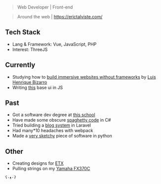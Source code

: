 > Web Developer | Front-end

> Around the web | https://erictalviste.com/
  
## Tech Stack
- Lang & Framework: Vue, JavaScript, PHP
- Interest: ThreeJS

## Currently
- Studying how to [build immersive websites without frameworks](awwwards.com/academy/course/building-an-immersive-creative-website-from-scratch-without-frameworks?utm_source=twitter&utm_medium=social&utm_campaign=Course_promo&utm_content=building-an-immersive-creative-website-from-scratch-without-frameworks)
by [Luis Henrique Bizarro](https://www.awwwards.com/bizarro/)
- Writing [this](https://codepen.io/Epsilon6/pen/YzLzaNN) base ui in JS

## Past 
- Got a software dev degree at [this school](https://www.tptlive.ee/)
- Have made some obscure [spaghetty code](https://github.com/EricTalv/Jeopardy) in C#
- Tried building a [blog system](https://github.com/EricTalv/laravel-blog) in Laravel
- Had many*10 headaches with webpack
- Made a [very sketchy](https://github.com/EricTalv/PythonEmailScraper) piece of software in python

## Other
- Creating designs for [ETX](https://www.instagram.com/et_experience/)
- Pulling strings on my [Yamaha FX370C](https://www.yamahamusiclondon.com/FX370C-Electro-Acoustic-Guitar/pidGFX370C)


` ʕ·ᴥ·ʔ `
